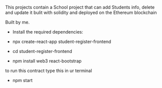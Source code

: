 This projects contain a School project that can add Students info, delete and update it bulit with solidity and deployed on the Ethereum blockchain

Built by me.

- Install the required dependencies:

- npx create-react-app student-register-frontend
- cd student-register-frontend
- npm install web3 react-bootstrap

to run this contract type this in ur terminal

- npm start

